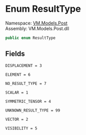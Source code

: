 # <a id="VM_Models_Post_ResultType"></a> Enum ResultType

Namespace: [VM.Models.Post](VM.Models.Post.md)  
Assembly: VM.Models.Post.dll  

```csharp
public enum ResultType
```

## Fields

`DISPLACEMENT = 3` 

`ELEMENT = 6` 

`NO_RESULT_TYPE = 7` 

`SCALAR = 1` 

`SYMMETRIC_TENSOR = 4` 

`UNKNOWN_RESULT_TYPE = 99` 

`VECTOR = 2` 

`VISIBILITY = 5` 

